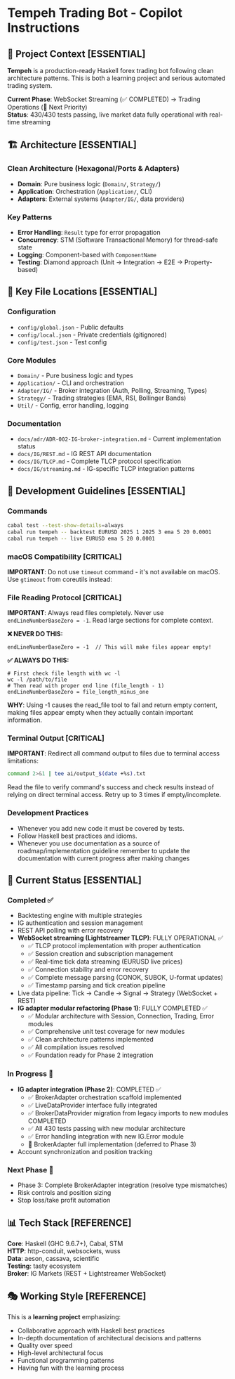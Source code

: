 # Tempeh Trading Bot - Copilot Instructions

## 🎯 Project Context [ESSENTIAL]

**Tempeh** is a production-ready Haskell forex trading bot following clean architecture patterns. This is both a learning project and serious automated trading system.

**Current Phase**: WebSocket Streaming (✅ COMPLETED) → Trading Operations (🎯 Next Priority)  
**Status**: 430/430 tests passing, live market data fully operational with real-time streaming

## 🏗️ Architecture [ESSENTIAL]

### Clean Architecture (Hexagonal/Ports & Adapters)
- **Domain**: Pure business logic (`Domain/`, `Strategy/`)
- **Application**: Orchestration (`Application/`, CLI)
- **Adapters**: External systems (`Adapter/IG/`, data providers)

### Key Patterns
- **Error Handling**: `Result` type for error propagation
- **Concurrency**: STM (Software Transactional Memory) for thread-safe state
- **Logging**: Component-based with `ComponentName`
- **Testing**: Diamond approach (Unit → Integration → E2E → Property-based)

## 📁 Key File Locations [ESSENTIAL]

### Configuration
- `config/global.json` - Public defaults
- `config/local.json` - Private credentials (gitignored)
- `config/test.json` - Test config

### Core Modules
- `Domain/` - Pure business logic and types
- `Application/` - CLI and orchestration
- `Adapter/IG/` - Broker integration (Auth, Polling, Streaming, Types)
- `Strategy/` - Trading strategies (EMA, RSI, Bollinger Bands)
- `Util/` - Config, error handling, logging

### Documentation
- `docs/adr/ADR-002-IG-broker-integration.md` - Current implementation status
- `docs/IG/REST.md` - IG REST API documentation
- `docs/IG/TLCP.md` - Complete TLCP protocol specification
- `docs/IG/streaming.md` - IG-specific TLCP integration patterns

## 🔧 Development Guidelines [ESSENTIAL]

### Commands
```bash
cabal test --test-show-details=always
cabal run tempeh -- backtest EURUSD 2025 1 2025 3 ema 5 20 0.0001
cabal run tempeh -- live EURUSD ema 5 20 0.0001
```

### macOS Compatibility [CRITICAL]
**IMPORTANT**: Do not use `timeout` command - it's not available on macOS. Use `gtimeout` from coreutils instead:

### File Reading Protocol [CRITICAL]
**IMPORTANT**: Always read files completely. Never use `endLineNumberBaseZero = -1`. Read large sections for complete context.

**❌ NEVER DO THIS:**
```
endLineNumberBaseZero = -1  // This will make files appear empty!
```

**✅ ALWAYS DO THIS:**
```
# First check file length with wc -l
wc -l /path/to/file
# Then read with proper end line (file_length - 1)
endLineNumberBaseZero = file_length_minus_one
```

**WHY**: Using -1 causes the read_file tool to fail and return empty content, making files appear empty when they actually contain important information.

### Terminal Output [CRITICAL]
**IMPORTANT**: Redirect all command output to files due to terminal access limitations:
```bash
command 2>&1 | tee ai/output_$(date +%s).txt
```
Read the file to verify command's success and check results instead of relying on direct terminal access. Retry up to 3 times if empty/incomplete.

### Development Practices
- Whenever you add new code it must be covered by tests.
- Follow Haskell best practices and idioms.
- Whenever you use documentation as a source of roadmap/implementation guideline remember to update the documentation with current progress after making changes

## 🚀 Current Status [ESSENTIAL]

### Completed ✅
- Backtesting engine with multiple strategies
- IG authentication and session management
- REST API polling with error recovery
- **WebSocket streaming (Lightstreamer TLCP)**: FULLY OPERATIONAL ✅
  - ✅ TLCP protocol implementation with proper authentication
  - ✅ Session creation and subscription management
  - ✅ Real-time tick data streaming (EURUSD live prices)
  - ✅ Connection stability and error recovery
  - ✅ Complete message parsing (CONOK, SUBOK, U-format updates)
  - ✅ Timestamp parsing and tick creation pipeline
- Live data pipeline: Tick → Candle → Signal → Strategy (WebSocket + REST)
- **IG adapter modular refactoring (Phase 1)**: FULLY COMPLETED ✅
  - ✅ Modular architecture with Session, Connection, Trading, Error modules
  - ✅ Comprehensive unit test coverage for new modules
  - ✅ Clean architecture patterns implemented
  - ✅ All compilation issues resolved
  - ✅ Foundation ready for Phase 2 integration

### In Progress 🔄
- **IG adapter integration (Phase 2)**: COMPLETED ✅
  - ✅ BrokerAdapter orchestration scaffold implemented
  - ✅ LiveDataProvider interface fully integrated  
  - ✅ BrokerDataProvider migration from legacy imports to new modules COMPLETED
  - ✅ All 430 tests passing with new modular architecture
  - ✅ Error handling integration with new IG.Error module
  - 🔄 BrokerAdapter full implementation (deferred to Phase 3)
- Account synchronization and position tracking

### Next Phase 🎯
- Phase 3: Complete BrokerAdapter integration (resolve type mismatches)
- Risk controls and position sizing
- Stop loss/take profit automation

## 📊 Tech Stack [REFERENCE]

**Core**: Haskell (GHC 9.6.7+), Cabal, STM  
**HTTP**: http-conduit, websockets, wuss  
**Data**: aeson, cassava, scientific  
**Testing**: tasty ecosystem  
**Broker**: IG Markets (REST + Lightstreamer WebSocket)

## 🎭 Working Style [REFERENCE]

This is a **learning project** emphasizing:
- Collaborative approach with Haskell best practices
- In-depth documentation of architectural decisions and patterns
- Quality over speed
- High-level architectural focus
- Functional programming patterns
- Having fun with the learning process
